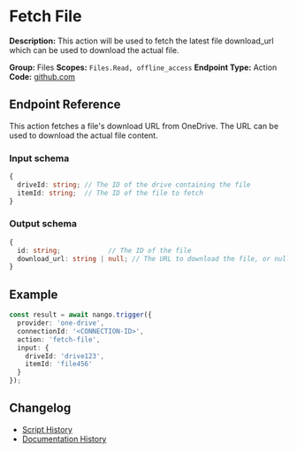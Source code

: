 <!-- START GENERATED CONTENT -->

# Fetch File

**Description:** This action will be used to fetch the latest file download_url which can be used to download the actual file.

**Group:** Files
**Scopes:** `Files.Read, offline_access`
**Endpoint Type:** Action
**Code:** [github.com](https://github.com/NangoHQ/integration-templates/tree/main/integrations/one-drive/actions/fetch-file.ts)


## Endpoint Reference

This action fetches a file's download URL from OneDrive. The URL can be used to download the actual file content.

### Input schema

```typescript
{
  driveId: string; // The ID of the drive containing the file
  itemId: string;  // The ID of the file to fetch
}
```

### Output schema

```typescript
{
  id: string;            // The ID of the file
  download_url: string | null; // The URL to download the file, or null if not available
}
```

## Example

```typescript
const result = await nango.trigger({
  provider: 'one-drive',
  connectionId: '<CONNECTION-ID>',
  action: 'fetch-file',
  input: {
    driveId: 'drive123',
    itemId: 'file456'
  }
});
```

## Changelog

- [Script History](https://github.com/NangoHQ/integration-templates/commits/main/integrations/one-drive/actions/fetch-file.ts)
- [Documentation History](https://github.com/NangoHQ/integration-templates/commits/main/integrations/one-drive/actions/fetch-file.md)

<!-- END GENERATED CONTENT -->
